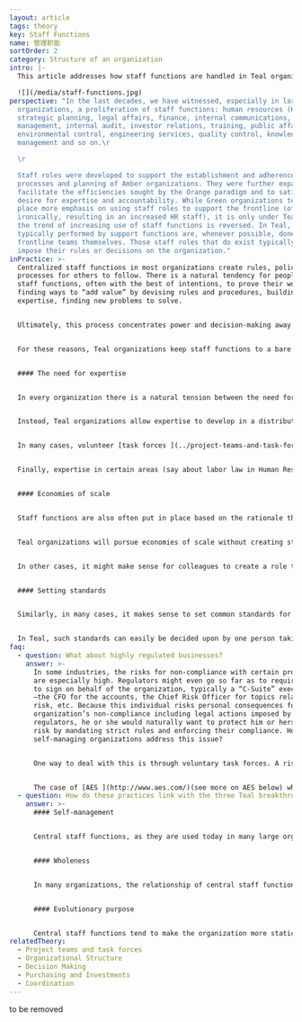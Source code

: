 ```yaml
---
layout: article
tags: theory
key: Staff Functions
name: 管理职能
sortOrder: 2
category: Structure of an organization
intro: |-
  This article addresses how staff functions are handled in Teal organizations.

  ![](/media/staff-functions.jpg)
perspective: "In the last decades, we have witnessed, especially in large
  organizations, a proliferation of staff functions: human resources (HR),
  strategic planning, legal affairs, finance, internal communications, risk
  management, internal audit, investor relations, training, public affairs,
  environmental control, engineering services, quality control, knowledge
  management and so on.\r

  \r

  Staff roles were developed to support the establishment and adherence to
  processes and planning of Amber organizations. They were further expanded to
  facilitate the efficiencies sought by the Orange paradigm and to satisfy its
  desire for expertise and accountability. While Green organizations tend to
  place more emphasis on using staff roles to support the frontline (often
  ironically, resulting in an increased HR staff), it is only under Teal that
  the trend of increasing use of staff functions is reversed. In Teal, tasks
  typically performed by support functions are, whenever possible, done by
  frontline teams themselves. Those staff roles that do exist typically cannot
  impose their rules or decisions on the organization."
inPractice: >-
  Centralized staff functions in most organizations create rules, policies and
  processes for others to follow. There is a natural tendency for people in such
  staff functions, often with the best of intentions, to prove their worth by
  finding ways to “add value” by devising rules and procedures, building up
  expertise, finding new problems to solve.


  Ultimately, this process concentrates power and decision-making away from the operational frontline. People there often end up feeling disempowered: they have to follow rules that often make sense only in principle but cannot accommodate the complexity of the concrete situations faced in practice.


  For these reasons, Teal organizations keep staff functions to a bare minimum. They understand that the economies of scale and skill resulting from staff functions are often outweighed by the diseconomies of motivation produced. As a result, there are very few people working in staff functions in Teal Organizations. And those that do typically have no decision-making authority. They can provide guidelines but cannot impose a rule or a decision.^\[Laloux, Frederic (2014-02-09). Reinventing Organizations: A Guide to Creating Organizations Inspired by the Next Stage of Human Consciousness (Kindle Locations 1630-1636). Nelson Parker. Kindle Edition.]


  #### The need for expertise


  In every organization there is a natural tension between the need for expertise and the need to let frontline people make decisions. When a need for expertise arises, the first instinct of most organizations is to create a central pool of experts. The risk, of course, is that over time two castes emerge within the organization: a prestigious (often highly paid) group of central experts, and a disempowered group of people performing operational work in the field.


  Instead, Teal organizations allow expertise to develop in a distributed fashion. Over time, colleagues in frontline teams build up a lot of specialized knowledge. A machine operator might know all about the use of a certain lubricant, a home-care nurse all about a certain arcane medical condition, or an engineer all about how to create a complex financial tool to calculate a new machine's return on investment. Rather than establishing staff roles for these experts, Teal organizations aim to help team members identify colleagues with the right expertise. It can be highly motivating for people to be sought out by colleagues for advice and expertise. Special systems for sharing information are common, such as internal social networks and knowledge platforms.


  In many cases, volunteer [task forces ](../project-teams-and-task-forces/)can be set up to codify and disseminate knowledge in specific areas (through central knowledge repositories, training, etc.).


  Finally, expertise in certain areas (say about labor law in Human Resources) can be contracted from the outside. Rather than hiring an expert into a staff role, a freelancer or consultant can be used as an advisor when needed by members of frontline teams.


  #### Economies of scale


  Staff functions are also often put in place based on the rationale that they will provide economies of scale. These economies are easy to estimate in principle and provide a ready justification for the centralization of certain tasks. Yet this overlooks the other real costs in the form of diseconomies of motivation and disconnection from frontline realities.


  Teal organizations will pursue economies of scale without creating staff functions in the traditional sense. Say different teams in a factory or across a number of factories all buy a certain material, and pooling their purchases makes sense . One team might simply step up and become the lead purchaser for that product (asking other teams, at a fixed frequency, for their orders). In this way, different teams step up to lead certain efforts for other teams in a decentralized way.


  In other cases, it might make sense for colleagues to create a role to handle certain functions. For instance, in certain countries, labor laws might imply a lot of administrative work to manage payroll. Teams could decide to delegate this work to a central staff role that they created. In Teal however, the central staff role works on behalf of the teams, and cannot impose top-down decisions. A frontline team that decides not to use the services of the central support staff is free to do so.


  #### Setting standards


  Similarly, in many cases, it makes sense to set common standards for the entire organization, for instance in human resources (e.g., let's make sure everyone gets the same experience, whatever team they are hired into), marketing (e.g., let's use common templates and design elements), finance (e.g., let's make numbers comparable), IT (e.g., let's buy equipment that is compatible), etc. In traditional organizations, rules, policies and procedures are set up by central staff functions, who then also enforce compliance.


  In Teal, such standards can easily be decided upon by one person taking the lead, using the advice process. Alternatively, people with similar roles in different units (say people involved with on-boarding new colleagues) can create a voluntary task force and jointly devise standards and guidelines. AES, a large energy provider, when it operated on self-managing principles, worked with an 80/20 rule: all colleagues were expected to spend 20% of their time in a voluntary task force (or temporary project team) next to the 80% on their primary roles.
faq:
  - question: What about highly regulated businesses?
    answer: >-
      In some industries, the risks for non-compliance with certain procedures
      are especially high. Regulators might even go so far as to require someone
      to sign on behalf of the organization, typically a “C-Suite” executive
      ―the CFO for the accounts, the Chief Risk Officer for topics related to
      risk, etc. Because this individual risks personal consequences for the
      organization’s non-compliance including legal actions imposed by outside
      regulators, he or she would naturally want to protect him or herself from
      risk by mandating strict rules and enforcing their compliance. How can
      self-managing organizations address this issue?


      One way to deal with this is through voluntary task forces. A risk task force for instance, composed of people with roles related to risk in their respective units, could commonly decide on standards and policies to ensure risks are mitigated in ways that align with the regulator's request. In terms of who then signs on behalf of the organization (or interfaces with the regulator), members of the task force might take turns with each member taking on that responsibility for a one-year period. The task force can also decide to organize cross-audits where a member of one unit audits another unit. Organizations like AES who have used this method report that there is more, not less, control. Voluntary task forces know much better than a central staff function far away in headquarters where the risks are, what guidelines are appropriate, where and what to look for in cross-audits. And voluntary task forces breed a sense of solidarity and responsibility. If one unit fails, it will be "one of us" who has to bear the brunt of repercussions from the regulator. Compare this to traditional staff roles, where the Head of Risk in headquarters edicts rules that are often hard to apply on the ground, enticing people to find workarounds.


      The case of [AES ](http://www.aes.com/)(see more on AES below) which has operated in the highly regulated electricity generation and distribution markets, gives at least an indication that the existence of strong regulation can be dealt with by self-managing structures.
  - question: How do these practices link with the three Teal breakthroughs?
    answer: >-
      #### Self-management


      Central staff functions, as they are used today in many large organizations, concentrate power away from their operational colleagues. Eliminating or drastically reducing the influence of centralized staff returns autonomy to the rest of the organization and is a key element of the Teal breakthrough of self-management.


      #### Wholeness


      In many organizations, the relationship of central staff functions with people in operating units is based on mistrust: without staff policing them, operations cannot be relied on to act in ways that benefit the organization as a whole. With Teal, people are trusted to take into account the needs of the whole organization and are freed to pursue their passions and interests.


      #### Evolutionary purpose


      Central staff functions tend to make the organization more static and prevent innovations from happening freely at the margins, thereby slowing down the unfolding of the organization's purpose. Dealing in decentralized ways with the need for expertise, economies of scale and joint standards increases an organization's agility, and thereby its potential to pursue its evolutionary purpose.
relatedTheory:
  - Project teams and task forces
  - Organizational Structure
  - Decision Making
  - Purchasing and Investments
  - Coordination
---
```

to be removed